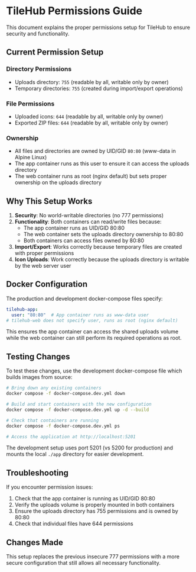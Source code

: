 # TileHub Permissions Guide

This document explains the proper permissions setup for TileHub to ensure security and functionality.

## Current Permission Setup

### Directory Permissions
- Uploads directory: `755` (readable by all, writable only by owner)
- Temporary directories: `755` (created during import/export operations)

### File Permissions
- Uploaded icons: `644` (readable by all, writable only by owner)
- Exported ZIP files: `644` (readable by all, writable only by owner)

### Ownership
- All files and directories are owned by UID/GID `80:80` (www-data in Alpine Linux)
- The app container runs as this user to ensure it can access the uploads directory
- The web container runs as root (nginx default) but sets proper ownership on the uploads directory

## Why This Setup Works

1. **Security**: No world-writable directories (no 777 permissions)
2. **Functionality**: Both containers can read/write files because:
   - The app container runs as UID/GID 80:80
   - The web container sets the uploads directory ownership to 80:80
   - Both containers can access files owned by 80:80
3. **Import/Export**: Works correctly because temporary files are created with proper permissions
4. **Icon Uploads**: Work correctly because the uploads directory is writable by the web server user

## Docker Configuration

The production and development docker-compose files specify:
```yaml
tilehub-app:
  user: "80:80"  # App container runs as www-data user
# tilehub-web does not specify user, runs as root (nginx default)
```

This ensures the app container can access the shared uploads volume while the web container can still perform its required operations as root.

## Testing Changes

To test these changes, use the development docker-compose file which builds images from source:

```bash
# Bring down any existing containers
docker compose -f docker-compose.dev.yml down

# Build and start containers with the new configuration
docker compose -f docker-compose.dev.yml up -d --build

# Check that containers are running
docker compose -f docker-compose.dev.yml ps

# Access the application at http://localhost:5201
```

The development setup uses port 5201 (vs 5200 for production) and mounts the local `./app` directory for easier development.

## Troubleshooting

If you encounter permission issues:

1. Check that the app container is running as UID/GID 80:80
2. Verify the uploads volume is properly mounted in both containers
3. Ensure the uploads directory has 755 permissions and is owned by 80:80
4. Check that individual files have 644 permissions

## Changes Made

This setup replaces the previous insecure 777 permissions with a more secure configuration that still allows all necessary functionality.